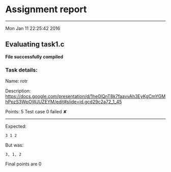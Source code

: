 # Assignment report
---
Mon Jan 11 22:25:42 2016

## Evaluating task1.c

**File successfully compiled**

### Task details:

Name: rotr

Description: https://docs.google.com/presentation/d/1he0lQnT8k7faavvAh3EyKgCmYGMhPpzS3WpOWJUZEYM/edit#slide=id.gcd29c2a72_1_45

Points: 5
Test case 0 failed ✘ 

---
Expected:
```
3 1 2
```
But was:
```
3, 1, 2
```

 Final points are 0

